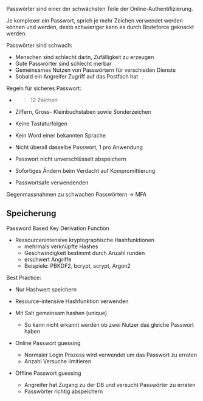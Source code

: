 Passwörter sind einer der schwächsten Teile der Online-Authentifizierung.

Je komplexer ein Passwort, sprich je mehr Zeichen verwendet werden können und werden, desto schwieriger kann es durch Bruteforce geknackt werden.

Passwörter sind schwach:

- Menschen sind schlecht darin, Zufälligkeit zu erzeugen
- Gute Passwörter sind schlecht merbar
- Gemeinsames Nutzen von Passwörtern für verschieden Dienste
- Sobald ein Angreifer Zugriff auf das Postfach hat

Regeln für sicheres Passwort:

- > 12 Zeichen
    
- Ziffern, Gross- Kleinbuchstaben sowie Sonderzeichen
- Keine Tastaturfolgen
- Kein Word einer bekannten Sprache
- Nicht überall dasselbe Passwort, 1 pro Anwendung
- Passwort nicht unverschlüsselt abspeichern
- Sofortiges Ändern beim Verdacht auf Kompromittierung
- Passwortsafe verwendenden

Gegenmassnahmen zu schwachen Passwörtern → MFA

## Speicherung
Password Based Key Derivation Function

- Ressourcenintensive kryptographische Hashfunktionen
    - mehrmals verknüpfte Hashes
    - Geschwindigkeit bestimmt durch Anzahl runden
    - erschwert Angriffe
    - Beispiele: PBKDF2, bcrypt, scrypt, Argon2

Best Practice:

- Nur Hashwert speichern
    
- Resource-intensive Hashfunktion verwenden
    
- Mit Salt gemeinsam hashen (unique)
    
    - So kann nicht erkannt werden ob zwei Nutzer das gleiche Passwort haben
- Online Passwort guessing
    
    - Normaler Login Prozess wird verwendet um das Passwort zu erraten
    - Anzahl Versuche limitieren
- Offline Passwort guessing
    
    - Angreifer hat Zugang zu der DB und versucht Passwörter zu erraten
    - Passwörter richtig abspeichern